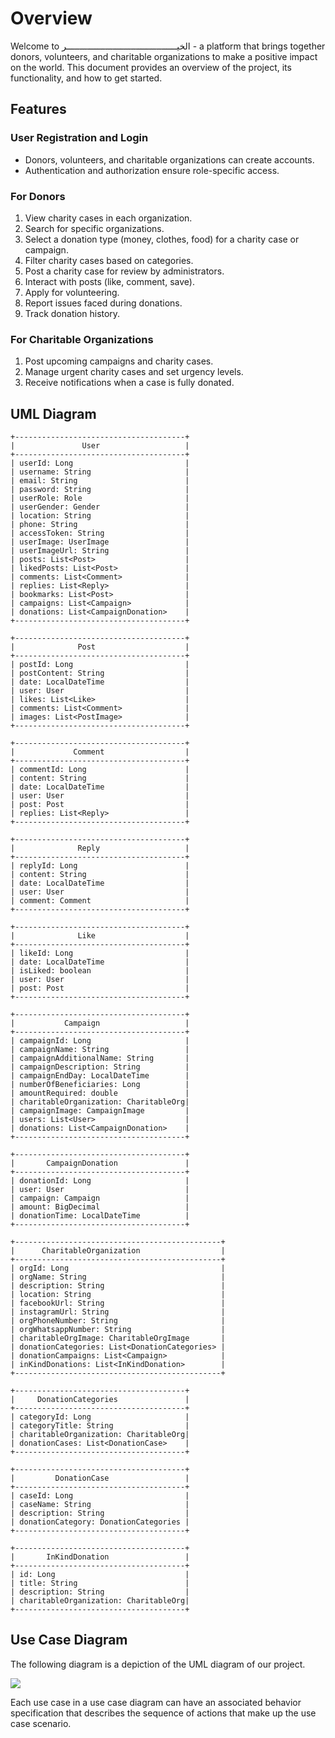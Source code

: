 # Overview
Welcome to الخيـــــــــــــــــــــــــــــــــــــــــــر - a platform that brings together donors, volunteers, and charitable organizations to make a positive impact on the world. This document provides an overview of the project, its functionality, and how to get started.

## Features
### User Registration and Login
- Donors, volunteers, and charitable organizations can create accounts.
- Authentication and authorization ensure role-specific access.

### For Donors
1. View charity cases in each organization.
2. Search for specific organizations.
3. Select a donation type (money, clothes, food) for a charity case or campaign.
4. Filter charity cases based on categories.
5. Post a charity case for review by administrators.
6. Interact with posts (like, comment, save).
7. Apply for volunteering.
8. Report issues faced during donations.
9. Track donation history.

### For Charitable Organizations
1. Post upcoming campaigns and charity cases.
2. Manage urgent charity cases and set urgency levels.
3. Receive notifications when a case is fully donated.

## UML Diagram 

```plaintext
+--------------------------------------+
|               User                   |
+--------------------------------------+
| userId: Long                         |
| username: String                     |
| email: String                        |
| password: String                     |
| userRole: Role                       |
| userGender: Gender                   |
| location: String                     |
| phone: String                        |
| accessToken: String                  |
| userImage: UserImage                 |
| userImageUrl: String                 |
| posts: List<Post>                    |
| likedPosts: List<Post>               |
| comments: List<Comment>              |
| replies: List<Reply>                 |
| bookmarks: List<Post>                |
| campaigns: List<Campaign>            |
| donations: List<CampaignDonation>    |
+--------------------------------------+

+--------------------------------------+
|              Post                    |
+--------------------------------------+
| postId: Long                         |
| postContent: String                  |
| date: LocalDateTime                  |
| user: User                           |
| likes: List<Like>                    |
| comments: List<Comment>              |
| images: List<PostImage>              |
+--------------------------------------+

+--------------------------------------+
|             Comment                  |
+--------------------------------------+
| commentId: Long                      |
| content: String                      |
| date: LocalDateTime                  |
| user: User                           |
| post: Post                           |
| replies: List<Reply>                 |
+--------------------------------------+

+--------------------------------------+
|              Reply                   |
+--------------------------------------+
| replyId: Long                        |
| content: String                      |
| date: LocalDateTime                  |
| user: User                           |
| comment: Comment                     |
+--------------------------------------+

+--------------------------------------+
|              Like                    |
+--------------------------------------+
| likeId: Long                         |
| date: LocalDateTime                  |
| isLiked: boolean                     |
| user: User                           |
| post: Post                           |
+--------------------------------------+

+--------------------------------------+
|           Campaign                   |
+--------------------------------------+
| campaignId: Long                     |
| campaignName: String                 |
| campaignAdditionalName: String       |
| campaignDescription: String          |
| campaignEndDay: LocalDateTime        |
| numberOfBeneficiaries: Long          |
| amountRequired: double               |
| charitableOrganization: CharitableOrg|
| campaignImage: CampaignImage         |
| users: List<User>                    |
| donations: List<CampaignDonation>    |
+--------------------------------------+

+--------------------------------------+
|       CampaignDonation               |
+--------------------------------------+
| donationId: Long                     |
| user: User                           |
| campaign: Campaign                   |
| amount: BigDecimal                   |
| donationTime: LocalDateTime          |
+--------------------------------------+

+----------------------------------------------+
|      CharitableOrganization                  |
+----------------------------------------------+
| orgId: Long                                  |
| orgName: String                              |
| description: String                          |
| location: String                             |
| facebookUrl: String                          |
| instagramUrl: String                         |
| orgPhoneNumber: String                       |
| orgWhatsappNumber: String                    |
| charitableOrgImage: CharitableOrgImage       |
| donationCategories: List<DonationCategories> |
| donationCampaigns: List<Campaign>            |
| inKindDonations: List<InKindDonation>        |
+----------------------------------------------+

+--------------------------------------+
|     DonationCategories               |
+--------------------------------------+
| categoryId: Long                     |
| categoryTitle: String                |
| charitableOrganization: CharitableOrg|
| donationCases: List<DonationCase>    |
+--------------------------------------+

+--------------------------------------+
|         DonationCase                 |
+--------------------------------------+
| caseId: Long                         |
| caseName: String                     |
| description: String                  |
| donationCategory: DonationCategories |
+--------------------------------------+

+--------------------------------------+
|       InKindDonation                 |
+--------------------------------------+
| id: Long                             |
| title: String                        |
| description: String                  |
| charitableOrganization: CharitableOrg|
+--------------------------------------+

```

##  Use Case Diagram
The following diagram is a depiction of the UML diagram of our project.

<img src="https://rebekia-api-02084fade382.herokuapp.com/api/v1/auth/images/photo-1c87b029-4bea-413a-9258-cde5616c02a9" />

Each use case in a use case diagram can have an associated behavior specification that describes the sequence of actions that make up the use case scenario.
